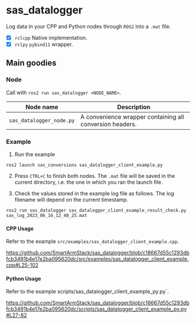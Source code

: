 # sas_datalogger

Log data in your CPP and Python nodes through `ROS2` into a `.mat` file.

- [X] `rclcpp` Native implementation.
- [X] `rclpy` `pybind11` wrapper.

## Main goodies

### Node

Call with `ros2 run sas_datalogger <NODE_NAME>`.

| Node name                             | Description                                                                                                                   |
|---------------------------------------|-------------------------------------------------------------------------------------------------------------------------------|
| `sas_datalogger_node.py`              | A convenience wrapper containing all conversion headers.                                                                       |

### Example

1. Run the example

```commandline
ros2 launch sas_conversions sas_datalogger_client_example.py
```

2. Press `CTRL+C` to finish both nodes. The `.mat` file will be saved in the current directory, i.e. the one in which you ran the launch file.

3. Check the values stored in the example log file as follows. The log filename will depend on the current timestamp.

```commandLine
ros2 run sas_datalogger sas_datalogger_client_example_result_check.py sas_log_2023_06_16_12_40_25.mat
```

#### CPP Usage

Refer to the example `src/examples/sas_datalogger_client_example.cpp`.

https://github.com/SmartArmStack/sas_datalogger/blob/c18667d55c1293dbfcb3491b4e17e2ba095620dc/src/examples/sas_datalogger_client_example.cpp#L25-102

    
#### Python Usage

Refer to the example scripts/sas_datalogger_client_example_py.py`.

https://github.com/SmartArmStack/sas_datalogger/blob/c18667d55c1293dbfcb3491b4e17e2ba095620dc/scripts/sas_datalogger_client_example_py.py#L27-82
